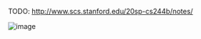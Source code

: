 TODO: http://www.scs.stanford.edu/20sp-cs244b/notes/

![image](https://github.com/remidinishanth/distributed_systems/assets/19663316/b41c42fc-4763-40d5-a14e-cf03444cc44f)
